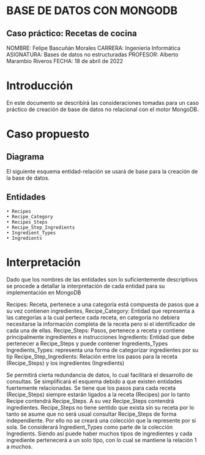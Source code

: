 # BASE DE DATOS CON MONGODB 
## Caso práctico: Recetas de cocina

NOMBRE: Felipe Bascuñán Morales
CARRERA: Ingeniería Informática 
ASIGNATURA: Bases de datos no estructuradas
PROFESOR: Alberto Marambio Riveros
FECHA: 18 de abril de 2022

# Introducción

En este documento se describirá las consideraciones tomadas para un caso práctico de creación de base de datos no relacional con el motor MongoDB. 

# Caso propuesto
## Diagrama

El siguiente esquema entidad-relación se usará de base para la creación de la base de datos.

## Entidades

    • Recipes
    • Recipe_Category
    • Recipes_Steps
    • Recipe_Step_Ingredients
    • Ingredient_Types
    • Ingredients

# Interpretación

Dado que los nombres de las entidades son lo suficientemente descriptivos se procede a detallar la interpretación de cada entidad para su implementación en MongoDB

Recipes: Receta, pertenece a una categoría está compuesta de pasos que a su vez contienen ingredientes, 
Recipe_Category: Entidad que representa a las categorías a la cual pertece cada receta, en categoría no debiera necesitarse la información completa de la receta pero si el identificador de cada una de ellas.
Recipe_Steps: Pasos, pertenece a receta y contiene principalmente ingredientes e instrucciones
Ingredients: Entidad que debe pertenecer a Recipe_Steps y puede contener Ingredients_Types
Ingredients_Types: representa una forma de categorizar ingredientes por su tip
Recipe_Step_Ingredients: Relación entre los pasos para la receta (Recipe_Steps) y los ingredientes (Ingredients)

Se permitirá cierta redundancia de datos, lo cual facilitará el desarrollo de consultas. Se simplificará el esquema debido a que existen entidades fuertemente relacionadas.
Se tiene que los pasos para cada receta (Recipe_Steps) siempre estarán ligados a la receta (Recipes) por lo tanto Recipe contendrá Recipe_Steps. A su vez Recipe_Steps contendrá ingredientes. 
Recipe_Steps no tiene sentido que exista sin su receta por lo tanto se asume que no será usual consultar Recipe_Steps de forma independiente. Por ello no se creará una colección que la represente por si sola.
Se considerará Ingredient_Types como parte de la colección Ingredients. Siendo así puede haber muchos tipos de ingredientes y cada ingrediente pertenecerá a un solo tipo, con lo cual se mantiene la relación 1 a muchos.
